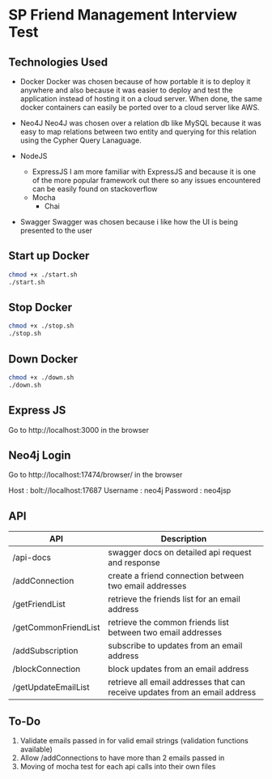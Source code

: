 # SP Friend Management Interview Test
## Technologies Used
- Docker 
Docker was chosen because of how portable it is to deploy it anywhere and also because it was easier to deploy and test the application instead of hosting it on a cloud server. When done, the same docker containers can easily be ported over to a cloud server like AWS.

- Neo4J
Neo4J was chosen over a relation db like MySQL because it was easy to map relations between two entity and querying for this relation using the Cypher Query Lanaguage.

- NodeJS
    - ExpressJS
    I am more familiar with ExpressJS and because it is one of the more popular framework out there so any issues encountered can be easily found on stackoverflow
    - Mocha
        - Chai
- Swagger 
Swagger was chosen because i like how the UI is being presented to the user

## Start up Docker

```sh
chmod +x ./start.sh
./start.sh
```

## Stop Docker

```sh
chmod +x ./stop.sh
./stop.sh
```

## Down Docker

```sh
chmod +x ./down.sh
./down.sh
```

## Express JS
Go to http://localhost:3000 in the browser

## Neo4j Login
Go to http://localhost:17474/browser/ in the browser

Host : bolt://localhost:17687
Username : neo4j
Password : neo4jsp

## API

| API                  | Description                                                                 |
|----------------------|-----------------------------------------------------------------------------|
| /api-docs            | swagger docs on detailed api request and response                           |
| /addConnection       | create a friend connection between two email addresses                      |
| /getFriendList       | retrieve the friends list for an email address                              |
| /getCommonFriendList | retrieve the common friends list between two email addresses                |
| /addSubscription     | subscribe to updates from an email address                                  |
| /blockConnection     | block updates from an email address                                         |
| /getUpdateEmailList  | retrieve all email addresses that can receive updates from an email address |

## To-Do
1) Validate emails passed in for valid email strings (validation functions available)
2) Allow /addConnections to have more than 2 emails passed in
3) Moving of mocha test for each api calls into their own files
